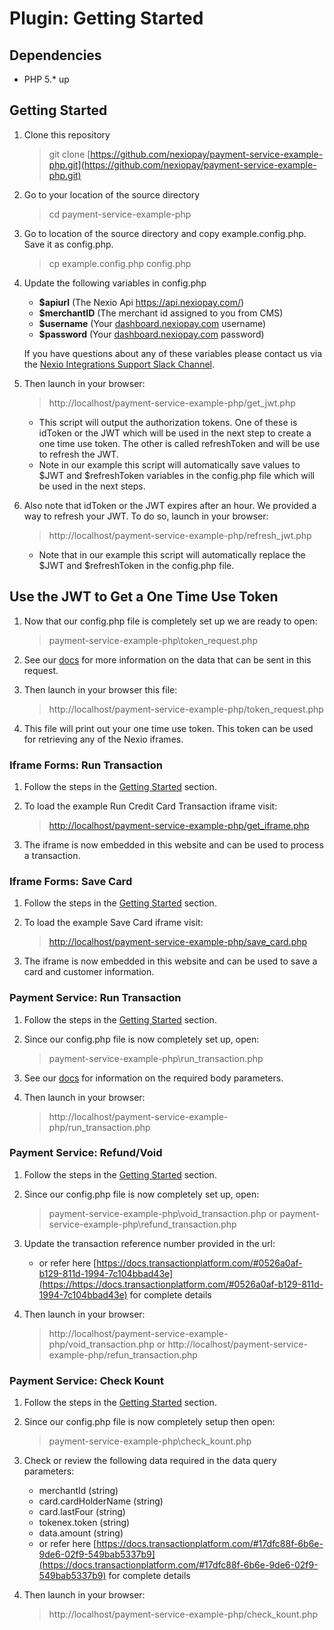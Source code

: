 # Plugin: Getting Started

## Dependencies
* PHP 5.* up

## Getting Started
1. Clone this repository
	> git clone [https://github.com/nexiopay/payment-service-example-php.git](https://github.com/nexiopay/payment-service-example-php.git)

2. Go to your location of the source directory
	> cd payment-service-example-php

3. Go to location of the source directory and copy example.config.php. Save it as config.php.
	> cp example.config.php config.php

4. Update the following variables in config.php
	* **$apiurl** (The Nexio Api https://api.nexiopay.com/)
	* **$merchantID** (The merchant id assigned to you from CMS)
	* **$username** (Your [dashboard.nexiopay.com](https://dashboard.nexiopay.com/) username)
	* **$password** (Your [dashboard.nexiopay.com](https://dashboard.nexiopay.com/) password)

	If you have questions about any of these variables please contact us via the [Nexio Integrations Support Slack Channel](https://nexiointegrations.slack.com).

5. Then launch in your browser:
	> http://localhost/payment-service-example-php/get_jwt.php

	* This script will output the authorization tokens. One of these is idToken or the JWT which will be used in the next step to create a one time use token. The other is called refreshToken and will be use to refresh the JWT.
	* Note in our example this script will automatically save values to $JWT and $refreshToken variables in the config.php file which will be used in the next steps.

6. Also note that idToken or the JWT expires after an hour. We provided a way to refresh your JWT. To do so, launch in your browser:
	> http://localhost/payment-service-example-php/refresh_jwt.php

	* Note that in our example this script will automatically replace the $JWT and $refreshToken in the config.php file.

## Use the JWT to Get a One Time Use Token
1. Now that our config.php file is completely set up we are ready to open:
	> payment-service-example-php\token_request.php

2. See our [docs](https://docs.nexiopay.com/#0da80520-6ae5-4473-8051-02905c5c3d24) for more information on the data that can be sent in this request.

3. Then launch in your browser this file:
	> http://localhost/payment-service-example-php/token_request.php

4. This file will print out your one time use token. This token can be used for retrieving any of the Nexio iframes.

### Iframe Forms: Run Transaction
1. Follow the steps in the [Getting Started](#getting-started) section.

2. To load the example Run Credit Card Transaction iframe visit:  
 	> [http://localhost/payment-service-example-php/get_iframe.php](http://localhost/payment-service-example-php/get_iframe.php)

3. The iframe is now embedded in this website and can be used to process a transaction.

### Iframe Forms: Save Card
1. Follow the steps in the [Getting Started](#getting-started) section.

2. To load the example Save Card iframe visit:  
 	> [http://localhost/payment-service-example-php/save_card.php](http://localhost/payment-service-example-php/save_card.php)

3. The iframe is now embedded in this website and can be used to save a card and customer information.

### Payment Service: Run Transaction
1. Follow the steps in the [Getting Started](#getting-started) section.

2. Since our config.php file is now completely set up, open:
	> payment-service-example-php\run_transaction.php

3. See our [docs](https://docs.nexiopay.com/#86d6850f-775d-45a6-bd7b-39d5dfbd8458) for information on the required body parameters.

4. Then launch in your browser:
	> http://localhost/payment-service-example-php/run_transaction.php

### Payment Service: Refund/Void
1. Follow the steps in the [Getting Started](#getting-started) section.

2. Since our config.php file is now completely set up, open:
	> payment-service-example-php\void_transaction.php or 
	> payment-service-example-php\refund_transaction.php

3. Update the transaction reference number provided in the url: 
	* or refer here [https://docs.transactionplatform.com/#0526a0af-b129-811d-1994-7c104bbad43e](https://https://docs.transactionplatform.com/#0526a0af-b129-811d-1994-7c104bbad43e) for complete details

4. Then launch in your browser:
	> http://localhost/payment-service-example-php/void_transaction.php or
	> http://localhost/payment-service-example-php/refun_transaction.php

### Payment Service: Check Kount
1. Follow the steps in the [Getting Started](#getting-started) section.

2. Since our config.php file is now completely setup then open:
	> payment-service-example-php\check_kount.php

3. Check or review the following data required in the data query parameters:  
	* merchantId (string)
	* card.cardHolderName (string)
	* card.lastFour (string)
	* tokenex.token (string)
	* data.amount (string)
	* or refer here [https://docs.transactionplatform.com/#17dfc88f-6b6e-9de6-02f9-549bab5337b9](https://docs.transactionplatform.com/#17dfc88f-6b6e-9de6-02f9-549bab5337b9) for complete details

4. Then launch in your browser:
	> http://localhost/payment-service-example-php/check_kount.php
